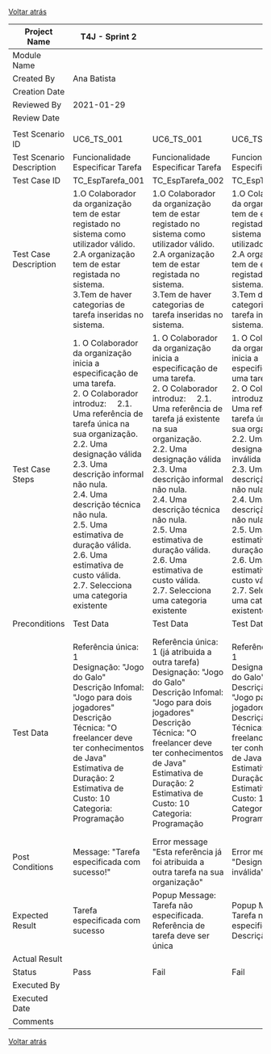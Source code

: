 [Voltar atrás](UC06_Especificar_Tarefa.md)


| Project Name              | T4J - Sprint 2                                                                                                                                                                                                                                                                                                                                                                                                |                                                                                                                                                                                                                                                                                                                                                                                                                      |                                                                                                                                                                                                                                                                                                                                                                                                                 |                                                                                                                                                                                                                                                                                                                                                                                                           |                                                                                                                                                                                                                                                                                                                                                                                                            |                                                                                                                                                                                                                                                                                                                                                                                                                 |                                                                                                                                                                                                                                                                                                                                                                                                                 |                                                                                                                                                                                                                                                                                                                                                                                                                        |
| ------------------------- | ------------------------------------------------------------------------------------------------------------------------------------------------------------------------------------------------------------------------------------------------------------------------------------------------------------------------------------------------------------------------------------------------------------- | -------------------------------------------------------------------------------------------------------------------------------------------------------------------------------------------------------------------------------------------------------------------------------------------------------------------------------------------------------------------------------------------------------------------- | --------------------------------------------------------------------------------------------------------------------------------------------------------------------------------------------------------------------------------------------------------------------------------------------------------------------------------------------------------------------------------------------------------------- | --------------------------------------------------------------------------------------------------------------------------------------------------------------------------------------------------------------------------------------------------------------------------------------------------------------------------------------------------------------------------------------------------------- | ---------------------------------------------------------------------------------------------------------------------------------------------------------------------------------------------------------------------------------------------------------------------------------------------------------------------------------------------------------------------------------------------------------- | --------------------------------------------------------------------------------------------------------------------------------------------------------------------------------------------------------------------------------------------------------------------------------------------------------------------------------------------------------------------------------------------------------------- | --------------------------------------------------------------------------------------------------------------------------------------------------------------------------------------------------------------------------------------------------------------------------------------------------------------------------------------------------------------------------------------------------------------- | ---------------------------------------------------------------------------------------------------------------------------------------------------------------------------------------------------------------------------------------------------------------------------------------------------------------------------------------------------------------------------------------------------------------------- |
| Module Name               |                                                                                                                                                                                                                                                                                                                                                                                                               |                                                                                                                                                                                                                                                                                                                                                                                                                      |                                                                                                                                                                                                                                                                                                                                                                                                                 |                                                                                                                                                                                                                                                                                                                                                                                                           |                                                                                                                                                                                                                                                                                                                                                                                                            |                                                                                                                                                                                                                                                                                                                                                                                                                 |                                                                                                                                                                                                                                                                                                                                                                                                                 |                                                                                                                                                                                                                                                                                                                                                                                                                        |
| Created By                | Ana Batista                                                                                                                                                                                                                                                                                                                                                                                                   |                                                                                                                                                                                                                                                                                                                                                                                                                      |                                                                                                                                                                                                                                                                                                                                                                                                                 |                                                                                                                                                                                                                                                                                                                                                                                                           |                                                                                                                                                                                                                                                                                                                                                                                                            |                                                                                                                                                                                                                                                                                                                                                                                                                 |                                                                                                                                                                                                                                                                                                                                                                                                                 |                                                                                                                                                                                                                                                                                                                                                                                                                        |
| Creation Date             |                                                                                                                                                                                                                                                                                                                                                                                                               |                                                                                                                                                                                                                                                                                                                                                                                                                      |                                                                                                                                                                                                                                                                                                                                                                                                                 |                                                                                                                                                                                                                                                                                                                                                                                                           |                                                                                                                                                                                                                                                                                                                                                                                                            |                                                                                                                                                                                                                                                                                                                                                                                                                 |                                                                                                                                                                                                                                                                                                                                                                                                                 |                                                                                                                                                                                                                                                                                                                                                                                                                        |
| Reviewed By               | 2021-01-29                                                                                                                                                                                                                                                                                                                                                                                                    |                                                                                                                                                                                                                                                                                                                                                                                                                      |                                                                                                                                                                                                                                                                                                                                                                                                                 |                                                                                                                                                                                                                                                                                                                                                                                                           |                                                                                                                                                                                                                                                                                                                                                                                                            |                                                                                                                                                                                                                                                                                                                                                                                                                 |                                                                                                                                                                                                                                                                                                                                                                                                                 |                                                                                                                                                                                                                                                                                                                                                                                                                        |
| Review Date               |                                                                                                                                                                                                                                                                                                                                                                                                               |                                                                                                                                                                                                                                                                                                                                                                                                                      |                                                                                                                                                                                                                                                                                                                                                                                                                 |                                                                                                                                                                                                                                                                                                                                                                                                           |                                                                                                                                                                                                                                                                                                                                                                                                            |                                                                                                                                                                                                                                                                                                                                                                                                                 |                                                                                                                                                                                                                                                                                                                                                                                                                 |                                                                                                                                                                                                                                                                                                                                                                                                                        |
|                           |                                                                                                                                                                                                                                                                                                                                                                                                               |                                                                                                                                                                                                                                                                                                                                                                                                                      |                                                                                                                                                                                                                                                                                                                                                                                                                 |                                                                                                                                                                                                                                                                                                                                                                                                           |                                                                                                                                                                                                                                                                                                                                                                                                            |                                                                                                                                                                                                                                                                                                                                                                                                                 |                                                                                                                                                                                                                                                                                                                                                                                                                 |                                                                                                                                                                                                                                                                                                                                                                                                                        |
| Test Scenario ID          | UC6\_TS\_001                                                                                                                                                                                                                                                                                                                                                                                                  | UC6\_TS\_001                                                                                                                                                                                                                                                                                                                                                                                                         | UC6\_TS\_001                                                                                                                                                                                                                                                                                                                                                                                                    | UC6\_TS\_001                                                                                                                                                                                                                                                                                                                                                                                              | UC6\_TS\_001                                                                                                                                                                                                                                                                                                                                                                                               | UC6\_TS\_001                                                                                                                                                                                                                                                                                                                                                                                                    | UC6\_TS\_001                                                                                                                                                                                                                                                                                                                                                                                                    | UC6\_TS\_001                                                                                                                                                                                                                                                                                                                                                                                                           |
| Test Scenario Description | Funcionalidade Especificar Tarefa                                                                                                                                                                                                                                                                                                                                                                             | Funcionalidade Especificar Tarefa                                                                                                                                                                                                                                                                                                                                                                                    | Funcionalidade Especificar Tarefa                                                                                                                                                                                                                                                                                                                                                                               | Funcionalidade Especificar Tarefa                                                                                                                                                                                                                                                                                                                                                                         | Funcionalidade Especificar Tarefa                                                                                                                                                                                                                                                                                                                                                                          | Funcionalidade Especificar Tarefa                                                                                                                                                                                                                                                                                                                                                                               | Funcionalidade Especificar Tarefa                                                                                                                                                                                                                                                                                                                                                                               | Funcionalidade Especificar Tarefa                                                                                                                                                                                                                                                                                                                                                                                      |
| Test Case ID              | TC\_EspTarefa\_001                                                                                                                                                                                                                                                                                                                                                                                            | TC\_EspTarefa\_002                                                                                                                                                                                                                                                                                                                                                                                                   | TC\_EspTarefa\_003                                                                                                                                                                                                                                                                                                                                                                                              | TC\_EspTarefa\_004                                                                                                                                                                                                                                                                                                                                                                                        | TC\_EspTarefa\_005                                                                                                                                                                                                                                                                                                                                                                                         | TC\_EspTarefa\_006                                                                                                                                                                                                                                                                                                                                                                                              | TC\_EspTarefa\_007                                                                                                                                                                                                                                                                                                                                                                                              | TC\_EspTarefa\_008                                                                                                                                                                                                                                                                                                                                                                                                     |
| Test Case Description     | 1.O Colaborador da organização tem de estar registado no sistema como utilizador válido.<br>2.A organização tem de estar registada no sistema.<br>3.Tem de haver categorias de tarefa inseridas no sistema.                                                                                                                                                                                                   | 1.O Colaborador da organização tem de estar registado no sistema como utilizador válido.<br>2.A organização tem de estar registada no sistema.<br>3.Tem de haver categorias de tarefa inseridas no sistema.                                                                                                                                                                                                          | 1.O Colaborador da organização tem de estar registado no sistema como utilizador válido.<br>2.A organização tem de estar registada no sistema.<br>3.Tem de haver categorias de tarefa inseridas no sistema.                                                                                                                                                                                                     | 1.O Colaborador da organização tem de estar registado no sistema como utilizador válido.<br>2.A organização tem de estar registada no sistema.<br>3.Tem de haver categorias de tarefa inseridas no sistema.                                                                                                                                                                                               | 1.O Colaborador da organização tem de estar registado no sistema como utilizador válido.<br>2.A organização tem de estar registada no sistema.<br>3.Tem de haver categorias de tarefa inseridas no sistema.                                                                                                                                                                                                | 1.O Colaborador da organização tem de estar registado no sistema como utilizador válido.<br>2.A organização tem de estar registada no sistema.<br>3.Tem de haver categorias de tarefa inseridas no sistema.                                                                                                                                                                                                     | 1.O Colaborador da organização tem de estar registado no sistema como utilizador válido.<br>2.A organização tem de estar registada no sistema.<br>3.Tem de haver categorias de tarefa inseridas no sistema.                                                                                                                                                                                                     | 1.O Colaborador da organização tem de estar registado no sistema como utilizador válido.<br>2.A organização tem de estar registada no sistema.<br>3.Tem de haver categorias de tarefa inseridas no sistema.                                                                                                                                                                                                            |
| Test Case Steps           | 1\. O Colaborador da organização inicia a especificação de uma tarefa.<br>2\. O Colaborador introduz:     2.1. Uma referência de tarefa única na sua organização.<br>2.2. Uma designação válida<br>2.3. Uma descrição informal não nula.<br>2.4. Uma descrição técnica não nula.<br>2.5. Uma estimativa de duração válida.<br>2.6. Uma estimativa de custo válida.<br>2.7. Selecciona uma categoria existente | 1\. O Colaborador da organização inicia a especificação de uma tarefa.<br>2\. O Colaborador introduz:     2.1. Uma referência de tarefa já existente na sua organização.<br>2.2. Uma designação válida<br>2.3. Uma descrição informal não nula.<br>2.4. Uma descrição técnica não nula.<br>2.5. Uma estimativa de duração válida.<br>2.6. Uma estimativa de custo válida.<br>2.7. Selecciona uma categoria existente | 1\. O Colaborador da organização inicia a especificação de uma tarefa.<br>2\. O Colaborador introduz:     2.1. Uma referência de tarefa única na sua organização.<br>2.2. Uma designação inválida<br>2.3. Uma descrição informal não nula.<br>2.4. Uma descrição técnica não nula.<br>2.5. Uma estimativa de duração válida.<br>2.6. Uma estimativa de custo válida.<br>2.7. Selecciona uma categoria existente | 1\. O Colaborador da organização inicia a especificação de uma tarefa.<br>2\. O Colaborador introduz:     2.1. Uma referência de tarefa única na sua organização.<br>2.2. Uma designação válida<br>2.3. Uma descrição informal nula.<br>2.4. Uma descrição técnica não nula.<br>2.5. Uma estimativa de duração válida.<br>2.6. Uma estimativa de custo válida.<br>2.7. Selecciona uma categoria existente | 1\. O Colaborador da organização inicia a especificação de uma tarefa.<br>2\. O Colaborador introduz:     2.1. Uma referência de tarefa única na sua organização.<br>2.2. Uma designação válida<br>2.3. Uma descrição informal não nula.<br>2.4. Uma descrição técnica  nula.<br>2.5. Uma estimativa de duração válida.<br>2.6. Uma estimativa de custo válida.<br>2.7. Selecciona uma categoria existente | 1\. O Colaborador da organização inicia a especificação de uma tarefa.<br>2\. O Colaborador introduz:     2.1. Uma referência de tarefa única na sua organização.<br>2.2. Uma designação válida<br>2.3. Uma descrição informal não nula.<br>2.4. Uma descrição técnica não nula.<br>2.5. Uma estimativa de duração inválida.<br>2.6. Uma estimativa de custo válida.<br>2.7. Selecciona uma categoria existente | 1\. O Colaborador da organização inicia a especificação de uma tarefa.<br>2\. O Colaborador introduz:     2.1. Uma referência de tarefa única na sua organização.<br>2.2. Uma designação válida<br>2.3. Uma descrição informal não nula.<br>2.4. Uma descrição técnica não nula.<br>2.5. Uma estimativa de duração válida.<br>2.6. Uma estimativa de custo inválida.<br>2.7. Selecciona uma categoria existente | 1\. O Colaborador da organização inicia a especificação de uma tarefa.<br>2\. O Colaborador introduz:     2.1. Uma referência de tarefa única na sua organização.<br>2.2. Uma designação válida<br>2.3. Uma descrição informal não nula.<br>2.4. Uma descrição técnica não nula.<br>2.5. Uma estimativa de duração válida.<br>2.6. Uma estimativa de custo válida.<br>2.7. Não existem categorias inseridas no sistema |
| Preconditions             | Test Data                                                                                                                                                                                                                                                                                                                                                                                                     | Test Data                                                                                                                                                                                                                                                                                                                                                                                                            | Test Data                                                                                                                                                                                                                                                                                                                                                                                                       | Test Data                                                                                                                                                                                                                                                                                                                                                                                                 | Test Data                                                                                                                                                                                                                                                                                                                                                                                                  | Test Data                                                                                                                                                                                                                                                                                                                                                                                                       | Test Data                                                                                                                                                                                                                                                                                                                                                                                                       | Test Data                                                                                                                                                                                                                                                                                                                                                                                                              |
| Test Data                 | Referência única: 1<br>Designação: "Jogo do Galo"<br>Descrição Infomal: "Jogo para dois jogadores"<br>Descrição Técnica: "O freelancer deve ter conhecimentos de Java"<br>Estimativa de Duração: 2<br>Estimativa de Custo: 10<br>Categoria: Programação                                                                                                                                                       | Referência única: 1 (já atribuida a outra tarefa)<br>Designação: "Jogo do Galo"<br>Descrição Infomal: "Jogo para dois jogadores"<br>Descrição Técnica: "O freelancer deve ter conhecimentos de Java"<br>Estimativa de Duração: 2<br>Estimativa de Custo: 10<br>Categoria: Programação                                                                                                                                | Referência única: 1<br>Designação: "Jogo do Galo"<br>Descrição Infomal: "Jogo para dois jogadores"<br>Descrição Técnica: "O freelancer deve ter conhecimentos de Java"<br>Estimativa de Duração: 2<br>Estimativa de Custo: 10<br>Categoria: Programação                                                                                                                                                         | Referência única: 1<br>Designação: "Jogo do Galo"<br>Descrição Infomal: ""<br>Descrição Técnica: "O freelancer deve ter conhecimentos de Java"<br>Estimativa de Duração: 2<br>Estimativa de Custo: 10<br>Categoria: Programação                                                                                                                                                                           | Referência única: 1<br>Designação: "Jogo do Galo"<br>Descrição Infomal: "Jogo para dois jogadores"<br>Descrição Técnica: ""<br>Estimativa de Duração: 2<br>Estimativa de Custo: 10<br>Categoria: Programação                                                                                                                                                                                               | Referência única: 1<br>Designação: "Jogo do Galo"<br>Descrição Infomal: "Jogo para dois jogadores"<br>Descrição Técnica: "O freelancer deve ter conhecimentos de Java"<br>Estimativa de Duração: 2 dias<br>Estimativa de Custo: 10<br>Categoria: Programação                                                                                                                                                    | Referência única: 1<br>Designação: "Jogo do Galo"<br>Descrição Infomal: "Jogo para dois jogadores"<br>Descrição Técnica: "O freelancer deve ter conhecimentos de Java"<br>Estimativa de Duração: 2<br>Estimativa de Custo: 10 euros<br>Categoria: Programação                                                                                                                                                   | Referência única: 1<br>Designação: "Jogo do Galo"<br>Descrição Infomal: "Jogo para dois jogadores"<br>Descrição Técnica: "O freelancer deve ter conhecimentos de Java"<br>Estimativa de Duração: 2<br>Estimativa de Custo: 10<br>Categoria: Não existem categorias no sistema                                                                                                                                          |
| Post Conditions           | Message: "Tarefa especificada com sucesso!"                                                                                                                                                                                                                                                                                                                                                                   | Error message "Esta referência já foi atribuida a outra tarefa na sua organização"                                                                                                                                                                                                                                                                                                                                   | Error message "Designação inválida"                                                                                                                                                                                                                                                                                                                                                                             | Error message "Descrição informal nula!"                                                                                                                                                                                                                                                                                                                                                                  | Error message "Descrição técnica nula!"                                                                                                                                                                                                                                                                                                                                                                    | Error message "Estimativa de duração inválida"                                                                                                                                                                                                                                                                                                                                                                  | Error message "Estimativa de custo inválida"                                                                                                                                                                                                                                                                                                                                                                    | Error message "Não existem categorias no sistema"                                                                                                                                                                                                                                                                                                                                                                      |
| Expected Result           | Tarefa especificada com sucesso                                                                                                                                                                                                                                                                                                                                                                               | Popup Message: Tarefa não especificada. Referência de tarefa deve ser única                                                                                                                                                                                                                                                                                                                                          | Popup Message: Tarefa não especificada. Descrição inválida                                                                                                                                                                                                                                                                                                                                                      | Popup Message: Tarefa não especificada. Deve inserir uma descrição informal                                                                                                                                                                                                                                                                                                                               | Popup Message: Tarefa não especificada. Deve inserir uma descrição écnica                                                                                                                                                                                                                                                                                                                                  | Popup Message: Tarefa não especificada. Deve inserir uma estimativa de duração válida                                                                                                                                                                                                                                                                                                                           | Popup Message: Tarefa não especificada. Deve inserir uma estimativa de custo válida                                                                                                                                                                                                                                                                                                                             | Popup Message: Tarefa não especificada. Não existem categorias no sistema                                                                                                                                                                                                                                                                                                                                              |
| Actual Result             |                                                                                                                                                                                                                                                                                                                                                                                                               |                                                                                                                                                                                                                                                                                                                                                                                                                      |                                                                                                                                                                                                                                                                                                                                                                                                                 |                                                                                                                                                                                                                                                                                                                                                                                                           |                                                                                                                                                                                                                                                                                                                                                                                                            |                                                                                                                                                                                                                                                                                                                                                                                                                 |                                                                                                                                                                                                                                                                                                                                                                                                                 |                                                                                                                                                                                                                                                                                                                                                                                                                        |
| Status                    | Pass                                                                                                                                                                                                                                                                                                                                                                                                          | Fail                                                                                                                                                                                                                                                                                                                                                                                                                 | Fail                                                                                                                                                                                                                                                                                                                                                                                                            | Fail                                                                                                                                                                                                                                                                                                                                                                                                      | Fail                                                                                                                                                                                                                                                                                                                                                                                                       | Fail                                                                                                                                                                                                                                                                                                                                                                                                            | Fail                                                                                                                                                                                                                                                                                                                                                                                                            | Fail                                                                                                                                                                                                                                                                                                                                                                                                                   |
| Executed By               |                                                                                                                                                                                                                                                                                                                                                                                                               |                                                                                                                                                                                                                                                                                                                                                                                                                      |                                                                                                                                                                                                                                                                                                                                                                                                                 |                                                                                                                                                                                                                                                                                                                                                                                                           |                                                                                                                                                                                                                                                                                                                                                                                                            |                                                                                                                                                                                                                                                                                                                                                                                                                 |                                                                                                                                                                                                                                                                                                                                                                                                                 |                                                                                                                                                                                                                                                                                                                                                                                                                        |
| Executed Date             |                                                                                                                                                                                                                                                                                                                                                                                                               |                                                                                                                                                                                                                                                                                                                                                                                                                      |                                                                                                                                                                                                                                                                                                                                                                                                                 |                                                                                                                                                                                                                                                                                                                                                                                                           |                                                                                                                                                                                                                                                                                                                                                                                                            |                                                                                                                                                                                                                                                                                                                                                                                                                 |                                                                                                                                                                                                                                                                                                                                                                                                                 |                                                                                                                                                                                                                                                                                                                                                                                                                        |
| Comments                  |                                                                                                                                                                                                                                                                                                                                                                                                               |                                                                                                                                                                                                                                                                                                                                                                                                                      |                                                                                                                                                                                                                                                                                                                                                                                                                 |                                                                                                                                                                                                                                                                                                                                                                                                           |                                                                                                                                                                                                                                                                                                                                                                                                            |                                                                                                                                                                                                                                                                                                                                                                                                                 |                                                                                                                                                                                                                                                                                                                                                                                                                 |                                                                                                                                                                                                                                                                                                                                                                                                                        |

[Voltar atrás](UC06_Especificar_Tarefa.md)
